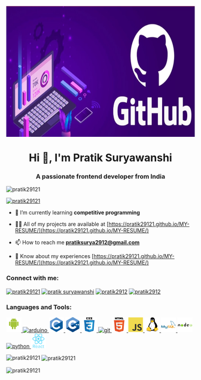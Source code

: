 <img align="center" alt="Coding" width="1500" height="350" src="https://github.com/Pratik29121/Pratik29121/blob/main/7j8s2h4erdejm82dyyn7.jpg">
<h1 align="center">Hi 👋, I'm Pratik Suryawanshi</h1>
<h3 align="center">A passionate frontend developer from India</h3>

<p align="left"> <img src="https://komarev.com/ghpvc/?username=pratik29121&label=Profile%20views&color=0e75b6&style=flat" alt="pratik29121" /> </p>

<p align="left"> <a href="https://github.com/ryo-ma/github-profile-trophy"><img src="https://github-profile-trophy.vercel.app/?username=pratik29121" alt="pratik29121" /></a> </p>

- 🌱 I’m currently learning **competitive programming**

- 👨‍💻 All of my projects are available at [https://pratik29121.github.io/MY-RESUME/](https://pratik29121.github.io/MY-RESUME/)

- 📫 How to reach me **pratiksurya2912@gmail.com**

- 📄 Know about my experiences [https://pratik29121.github.io/MY-RESUME/](https://pratik29121.github.io/MY-RESUME/)

<h3 align="left">Connect with me:</h3>
<p align="left">
<a href="https://dev.to/pratik29121" target="blank"><img align="center" src="https://cdn.jsdelivr.net/npm/simple-icons@3.0.1/icons/dev-dot-to.svg" alt="pratik29121" height="30" width="40" /></a>
<a href="https://linkedin.com/in/pratik suryawanshi" target="blank"><img align="center" src="https://raw.githubusercontent.com/rahuldkjain/github-profile-readme-generator/master/src/images/icons/Social/linked-in-alt.svg" alt="pratik suryawanshi" height="30" width="40" /></a>
<a href="https://www.codechef.com/users/pratik9284" target="blank"><img align="center" src="https://cdn.jsdelivr.net/npm/simple-icons@3.1.0/icons/codechef.svg" alt="pratik2912" height="30" width="40" /></a>
<a href="https://codeforces.com/profile/pratik9284" target="blank"><img align="center" src="https://cdn.jsdelivr.net/npm/simple-icons@3.0.1/icons/codeforces.svg" alt="pratik2912" height="30" width="40" /></a>
</p>

<h3 align="left">Languages and Tools:</h3>
<p align="left"> <a href="https://developer.android.com" target="_blank"> <img src="https://raw.githubusercontent.com/devicons/devicon/master/icons/android/android-original-wordmark.svg" alt="android" width="40" height="40"/> </a> <a href="https://www.arduino.cc/" target="_blank"> <img src="https://cdn.worldvectorlogo.com/logos/arduino-1.svg" alt="arduino" width="40" height="40"/> </a> <a href="https://www.cprogramming.com/" target="_blank"> <img src="https://raw.githubusercontent.com/devicons/devicon/master/icons/c/c-original.svg" alt="c" width="40" height="40"/> </a> <a href="https://www.w3schools.com/cpp/" target="_blank"> <img src="https://raw.githubusercontent.com/devicons/devicon/master/icons/cplusplus/cplusplus-original.svg" alt="cplusplus" width="40" height="40"/> </a> <a href="https://www.w3schools.com/css/" target="_blank"> <img src="https://raw.githubusercontent.com/devicons/devicon/master/icons/css3/css3-original-wordmark.svg" alt="css3" width="40" height="40"/> </a> <a href="https://git-scm.com/" target="_blank"> <img src="https://www.vectorlogo.zone/logos/git-scm/git-scm-icon.svg" alt="git" width="40" height="40"/> </a> <a href="https://www.w3.org/html/" target="_blank"> <img src="https://raw.githubusercontent.com/devicons/devicon/master/icons/html5/html5-original-wordmark.svg" alt="html5" width="40" height="40"/> </a> <a href="https://developer.mozilla.org/en-US/docs/Web/JavaScript" target="_blank"> <img src="https://raw.githubusercontent.com/devicons/devicon/master/icons/javascript/javascript-original.svg" alt="javascript" width="40" height="40"/> </a> <a href="https://www.linux.org/" target="_blank"> <img src="https://raw.githubusercontent.com/devicons/devicon/master/icons/linux/linux-original.svg" alt="linux" width="40" height="40"/> </a> <a href="https://www.mysql.com/" target="_blank"> <img src="https://raw.githubusercontent.com/devicons/devicon/master/icons/mysql/mysql-original-wordmark.svg" alt="mysql" width="40" height="40"/> </a> <a href="https://nodejs.org" target="_blank"> <img src="https://raw.githubusercontent.com/devicons/devicon/master/icons/nodejs/nodejs-original-wordmark.svg" alt="nodejs" width="40" height="40"/> </a> <a href="https://www.python.org" target="_blank"> <img src="https://![7j8s2h4erdejm82dyyn7](https://user-images.githubusercontent.com/88839654/139855336-c42796c6-b974-473e-9de0-5da485f34f4c.jpg)
raw.githubusercontent.com/devicons/devicon/master/icons/python/python-original.svg" alt="python" width="40" height="40"/> </a> <a href="https://reactjs.org/" target="_blank"> <img src="https://raw.githubusercontent.com/devicons/devicon/master/icons/react/react-original-wordmark.svg" alt="react" width="40" height="40"/> </a> </p>

<p><img align="left" src="https://github-readme-stats.vercel.app/api/top-langs?username=pratik29121&show_icons=true&locale=en&layout=compact" alt="pratik29121" /></p>

<p>&nbsp;<img align="center" src="https://github-readme-stats.vercel.app/api?username=pratik29121&show_icons=true&locale=en" alt="pratik29121" /></p>

<p><img align="center" src="https://github-readme-streak-stats.herokuapp.com/?user=pratik29121&" alt="pratik29121" /></p>
